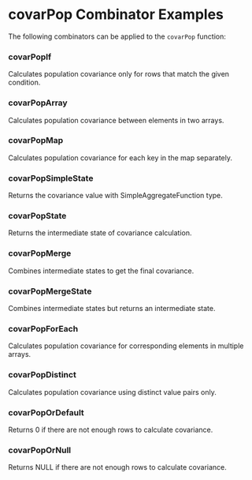 # covarPop Combinator Examples

The following combinators can be applied to the `covarPop` function:

### covarPopIf
Calculates population covariance only for rows that match the given condition.

### covarPopArray
Calculates population covariance between elements in two arrays.

### covarPopMap
Calculates population covariance for each key in the map separately.

### covarPopSimpleState
Returns the covariance value with SimpleAggregateFunction type.

### covarPopState
Returns the intermediate state of covariance calculation.

### covarPopMerge
Combines intermediate states to get the final covariance.

### covarPopMergeState
Combines intermediate states but returns an intermediate state.

### covarPopForEach
Calculates population covariance for corresponding elements in multiple arrays.

### covarPopDistinct
Calculates population covariance using distinct value pairs only.

### covarPopOrDefault
Returns 0 if there are not enough rows to calculate covariance.

### covarPopOrNull
Returns NULL if there are not enough rows to calculate covariance. 